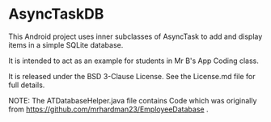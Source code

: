 # AsyncTaskDB
This Android project uses inner subclasses of AsyncTask to add and display items in a simple SQLite database.

It is intended to act as an example for students in Mr B's App Coding class.

It is released under the BSD 3-Clause License. See the License.md file for full details.

NOTE: The ATDatabaseHelper.java file contains Code which was originally from https://github.com/mrhardman23/EmployeeDatabase .

